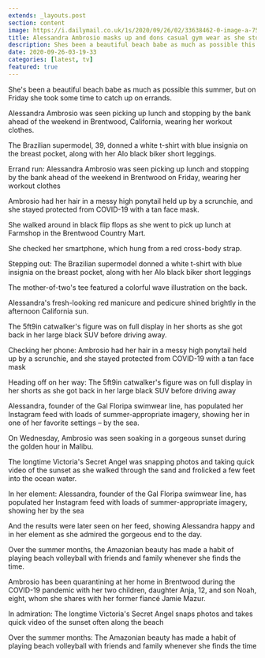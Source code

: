 ```yaml
---
extends: _layouts.post
section: content
image: https://i.dailymail.co.uk/1s/2020/09/26/02/33638462-0-image-a-75_1601084948126.jpg 
title: Alessandra Ambrosio masks up and dons casual gym wear as she stops by the bank while running errands 
description: Shes been a beautiful beach babe as much as possible this summer, but on Friday she took some time to catch up on errands.  
date: 2020-09-26-03-19-33 
categories: [latest, tv] 
featured: true 
--- 
```

She's been a beautiful beach babe as much as possible this summer, but on Friday she took some time to catch up on errands. 

Alessandra Ambrosio was seen picking up lunch and stopping by the bank ahead of the weekend in Brentwood, California, wearing her workout clothes. 

The Brazilian supermodel, 39, donned a white t-shirt with blue insignia on the breast pocket, along with her Alo black biker short leggings. 

 

Errand run: Alessandra Ambrosio was seen picking up lunch and stopping by the bank ahead of the weekend in Brentwood on Friday, wearing her workout clothes

Ambrosio had her hair in a messy high ponytail held up by a scrunchie, and she stayed protected from COVID-19 with a tan face mask.  

She walked around in black flip flops as she went to pick up lunch at Farmshop in the Brentwood Country Mart.

She checked her smartphone, which hung from a red cross-body strap. 

Stepping out: The Brazilian supermodel donned a white t-shirt with blue insignia on the breast pocket, along with her Alo black biker short leggings

The mother-of-two's tee featured a colorful wave illustration on the back.

Alessandra's fresh-looking red manicure and pedicure shined brightly in the afternoon California sun. 

The 5ft9in catwalker's figure was on full display in her shorts as she got back in her large black SUV before driving away.

Checking her phone: Ambrosio had her hair in a messy high ponytail held up by a scrunchie, and she stayed protected from COVID-19 with a tan face mask

Heading off on her way: The 5ft9in catwalker's figure was on full display in her shorts as she got back in her large black SUV before driving away

Alessandra, founder of the Gal Floripa swimwear line, has populated her Instagram feed with loads of summer-appropriate imagery, showing her in one of her favorite settings – by the sea.

On Wednesday, Ambrosio was seen soaking in a gorgeous sunset during the golden hour in Malibu.

The longtime Victoria's Secret Angel was snapping photos and taking quick video of the sunset as she walked through the sand and frolicked a few feet into the ocean water. 

In her element: Alessandra, founder of the Gal Floripa swimwear line, has populated her Instagram feed with loads of summer-appropriate imagery, showing her by the sea

And the results were later seen on her feed, showing Alessandra happy and in her element as she admired the gorgeous end to the day.

Over the summer months, the Amazonian beauty has made a habit of playing beach volleyball with friends and family whenever she finds the time.

Ambrosio has been quarantining at her home in Brentwood during the COVID-19 pandemic with her two children, daughter Anja, 12, and son Noah, eight, whom she shares with her former fiancé Jamie Mazur.

In admiration: The longtime Victoria's Secret Angel snaps photos and takes quick video of the sunset often along the beach 

Over the summer months: The Amazonian beauty has made a habit of playing beach volleyball with friends and family whenever she finds the time

